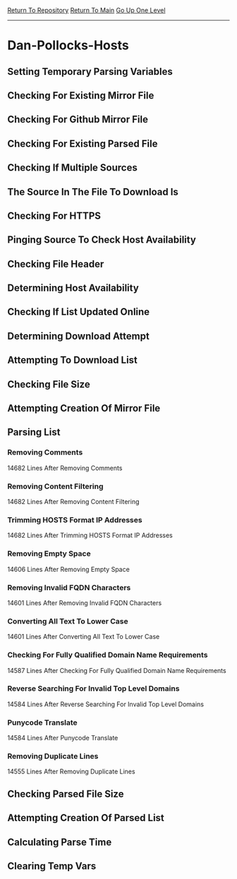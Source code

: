 [Return To Repository](https://github.com/deathbybandaid/piholeparser/)
[Return To Main](https://github.com/deathbybandaid/piholeparser/blob/master/RecentRunLogs/Mainlog.md)
[Go Up One Level](https://github.com/deathbybandaid/piholeparser/blob/master/RecentRunLogs/TopLevelScripts/30-Processing-External-Blacklists.md)
____________________________________
# Dan-Pollocks-Hosts
## Setting Temporary Parsing Variables
## Checking For Existing Mirror File
## Checking For Github Mirror File
## Checking For Existing Parsed File
## Checking If Multiple Sources
## The Source In The File To Download Is
## Checking For HTTPS
## Pinging Source To Check Host Availability
## Checking File Header
## Determining Host Availability
## Checking If List Updated Online
## Determining Download Attempt
## Attempting To Download List
## Checking File Size
## Attempting Creation Of Mirror File
## Parsing List
### Removing Comments
14682 Lines After Removing Comments
### Removing Content Filtering
14682 Lines After Removing Content Filtering
### Trimming HOSTS Format IP Addresses
14682 Lines After Trimming HOSTS Format IP Addresses
### Removing Empty Space
14606 Lines After Removing Empty Space
### Removing Invalid FQDN Characters
14601 Lines After Removing Invalid FQDN Characters
### Converting All Text To Lower Case
14601 Lines After Converting All Text To Lower Case
### Checking For Fully Qualified Domain Name Requirements
14587 Lines After Checking For Fully Qualified Domain Name Requirements
### Reverse Searching For Invalid Top Level Domains
14584 Lines After Reverse Searching For Invalid Top Level Domains
### Punycode Translate
14584 Lines After Punycode Translate
### Removing Duplicate Lines
14555 Lines After Removing Duplicate Lines
## Checking Parsed File Size
## Attempting Creation Of Parsed List
## Calculating Parse Time
## Clearing Temp Vars
